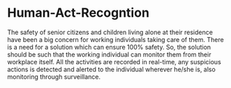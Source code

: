 # Human-Act-Recogntion
The safety of senior citizens and children living alone at their residence have been a big concern for working individuals taking care of them. There is a need for a solution which can ensure 100% safety. So, the solution should be such that the working individual can monitor them from their workplace itself. All the activities are recorded in real-time, any suspicious actions is detected and alerted to the individual wherever he/she is, also monitoring through surveillance.
